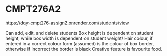 # CMPT276A2
https://dqy-cmpt276-assign2.onrender.com/students/view

Can add, edit, and delete students
Box height is dependent on student height, while box width is dependent on student weight/
Hair colour, if entered in a correct colour form (assumed) is the colour of box border, otherwise if incorrect the border is black
Creative feature is favourite food.
